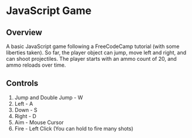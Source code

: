 # JavaScript Game

## Overview
A basic JavaScript game following a FreeCodeCamp tutorial (with some liberties taken). So far, the player object can jump, move left and right, and can shoot projectiles. The player starts with an ammo count of 20, and ammo reloads over time. 

## Controls
1. Jump and Double Jump - W
2. Left - A
3. Down - S
4. Right - D
5. Aim - Mouse Cursor
6. Fire - Left Click (You can hold to fire many shots)

